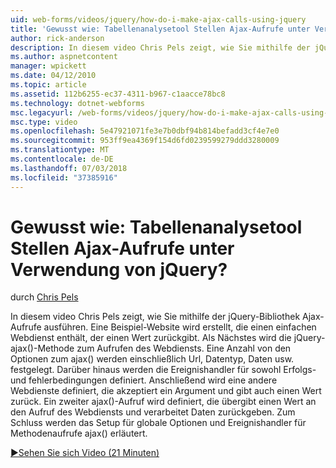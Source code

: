 ```yaml
---
uid: web-forms/videos/jquery/how-do-i-make-ajax-calls-using-jquery
title: 'Gewusst wie: Tabellenanalysetool Stellen Ajax-Aufrufe unter Verwendung von jQuery? | Microsoft-Dokumentation'
author: rick-anderson
description: In diesem video Chris Pels zeigt, wie Sie mithilfe der jQuery-Bibliothek Ajax-Aufrufe ausführen. Eine Beispiel-Website, die einen einfachen Webdienst enthält die zurückgibt, wird erstellt...
ms.author: aspnetcontent
manager: wpickett
ms.date: 04/12/2010
ms.topic: article
ms.assetid: 112b6255-ec37-4311-b967-c1aacce78bc8
ms.technology: dotnet-webforms
msc.legacyurl: /web-forms/videos/jquery/how-do-i-make-ajax-calls-using-jquery
msc.type: video
ms.openlocfilehash: 5e47921071fe3e7b0dbf94b814befadd3cf4e7e0
ms.sourcegitcommit: 953ff9ea4369f154d6fd0239599279ddd3280009
ms.translationtype: MT
ms.contentlocale: de-DE
ms.lasthandoff: 07/03/2018
ms.locfileid: "37385916"
---
```

<a name="how-do-i-make-ajax-calls-using-jquery"></a>Gewusst wie: Tabellenanalysetool Stellen Ajax-Aufrufe unter Verwendung von jQuery?
====================
durch [Chris Pels](https://twitter.com/chrispels)

In diesem video Chris Pels zeigt, wie Sie mithilfe der jQuery-Bibliothek Ajax-Aufrufe ausführen. Eine Beispiel-Website wird erstellt, die einen einfachen Webdienst enthält, der einen Wert zurückgibt. Als Nächstes wird die jQuery-ajax()-Methode zum Aufrufen des Webdiensts. Eine Anzahl von den Optionen zum ajax() werden einschließlich Url, Datentyp, Daten usw. festgelegt. Darüber hinaus werden die Ereignishandler für sowohl Erfolgs- und fehlerbedingungen definiert. Anschließend wird eine andere Webdienste definiert, die akzeptiert ein Argument und gibt auch einen Wert zurück. Ein zweiter ajax()-Aufruf wird definiert, die übergibt einen Wert an den Aufruf des Webdiensts und verarbeitet Daten zurückgeben. Zum Schluss werden das Setup für globale Optionen und Ereignishandler für Methodenaufrufe ajax() erläutert.

[&#9654;Sehen Sie sich Video (21 Minuten)](https://channel9.msdn.com/Blogs/ASP-NET-Site-Videos/how-do-i-make-ajax-calls-using-jquery)
